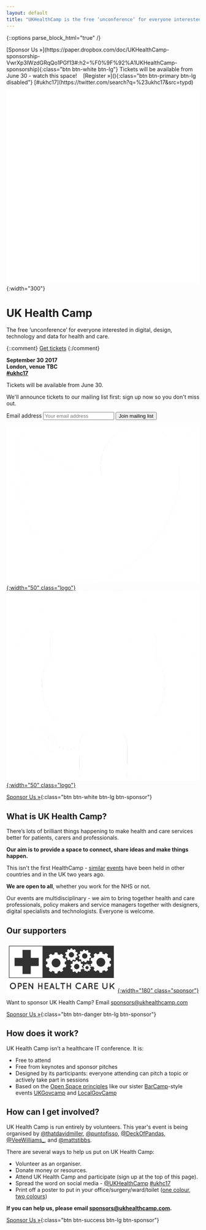 ```yaml
---
layout: default
title: "UKHealthCamp is the free ‘unconference’ for everyone interested in digital, design and data for health and care"
---
```

{::options parse_block_html="true" /}
<div class="alert-bar">
<span class="left">[Sponsor Us &raquo;](https://paper.dropbox.com/doc/UKHealthCamp-sponsorship-VwrXp3lWzdGRqQo1PGf13#:h2=%F0%9F%92%A1UKHealthCamp-sponsorship){:class="btn btn-white btn-lg"}</span>
Tickets will be available from June 30 - watch this space! &nbsp;&nbsp; [Register &raquo;](){:class="btn btn-primary btn-lg disabled"}
<span class="right">[#ukhc17](https://twitter.com/search?q=%23ukhc17&amp;src=typd)</span>
</div>

<div class="jumbotron">

![UKHealthCamp Logo](images/ukhealthcamp_logo.png){:width="300"}

# UK Health Camp
The free ‘unconference’ for everyone interested in digital, design, technology and data for health and care.

{::comment}
<a href="https://www.eventbrite.co.uk/e/ukhealthcamp-2015-tickets-18711686157" class="btn btn-success btn-lg">Get tickets</a>
{:/comment}

**September 30 2017  
London, venue TBC  
[#ukhc17](https://twitter.com/search?q=%23ukhc17&amp;src=typd)**

Tickets will be available from June 30.

We'll announce tickets to our mailing list first: sign up now so you don't miss out.

<form action="//ukhealthcamp.us11.list-manage.com/subscribe/post?u=d6e1cdf0510d674a480518c55&amp;id=359b65b939" method="post">
<label class="sr-only" for="mce-EMAIL">Email address</label>
<input type="email" name="EMAIL" id="mce-EMAIL" placeholder="Your email address">
<button type="submit" class="btn btn-info btn-lg" name="subscribe" id="mc-embedded-subscribe">Join mailing list</button>
</form>

[![Twitter](images/twitter_logo.png){:width="50" class="logo"}](https://twitter.com/UKHealthCamp)
[![GitHub](images/github_logo.png){:width="50" class="logo"}](https://github.com/UKHealthCamp)

[Sponsor Us &raquo;](https://paper.dropbox.com/doc/UKHealthCamp-sponsorship-VwrXp3lWzdGRqQo1PGf13#:h2=%F0%9F%92%A1UKHealthCamp-sponsorship){:class="btn btn-white btn-lg btn-sponsor"}

</div>
<div class="section">

## What is UK Health Camp?
There’s lots of brilliant things happening to make health and care services better for patients, carers and professionals.

**Our aim is to provide a space to connect, share ideas and make things happen.**

This isn't the first HealthCamp - [similar](http://healthca.mp) [events](https://en.wikipedia.org/wiki/HealthCamp) have been held in other countries and in the UK two years ago.

**We are open to all**, whether you work for the NHS or not.

Our events are multidisciplinary - we aim to bring together health and care professionals, policy makers and service managers together with designers, digital specialists and technologists. Everyone is welcome.

## Our supporters

[![Open Health Care](images/openhealthcare.png){:width="180" class="sponsor"}](http://openhealthcare.org.uk/)

Want to sponsor UK Health Camp? Email [sponsors@ukhealthcamp.com](mailto:sponsors@ukhealthcamp.com)

[Sponsor Us &raquo;](https://paper.dropbox.com/doc/UKHealthCamp-sponsorship-VwrXp3lWzdGRqQo1PGf13#:h2=%F0%9F%92%A1UKHealthCamp-sponsorship){:class="btn btn-danger btn-lg btn-sponsor"}

</div>
<div class="section blue">

## How does it work?
UK Health Camp isn’t a healthcare IT conference. It is:

- Free to attend
- Free from keynotes and sponsor pitches
- Designed by its participants: everyone attending can pitch a topic or actively take part in sessions
- Based on the [Open Space principles](https://en.wikipedia.org/wiki/Open_Space_Technology) like our sister [BarCamp](http://barcamp.org)-style events [UKGovcamp](http://www.ukgovcamp.com) and [LocalGovCamp](http://localgovdigital.info/localgovcamp/) 

</div>
<div class="section orange">

## How can I get involved?
UK Health Camp is run entirely by volunteers. This year's event is being organised by [@thatdavidmiller](http://twitter.com/thatdavidmiller), [@puntofisso](http://twitter.com/puntofisso), [@DeckOfPandas](http://twitter.com/deckofpandas), [@VeeWilliams_](http://twitter.com/VeeWilliams_), and [@mattstibbs](http://twitter.com/mattstibbs).

There are several ways to help us put on UK Health Camp:
- Volunteer as an organiser.
- Donate money or resources.
- Attend UK Health Camp and participate (sign up at the top of this page).
- Spread the word on social media - [@UKHealthCamp](https://twitter.com/UKHealthCamp) [#ukhc17](https://twitter.com/search?q=%23ukhc17&amp;src=typd)
- Print off a poster to put in your office/surgery/ward/toilet ([one colour](posters/poster_mono.pdf), [two colours](posters/poster_twocolours.pdf))

**If you can help us, please email [sponsors@ukhealthcamp.com](mailto:sponsors@ukhealthcamp.com).**

[Sponsor Us &raquo;](https://paper.dropbox.com/doc/UKHealthCamp-sponsorship-VwrXp3lWzdGRqQo1PGf13#:h2=%F0%9F%92%A1UKHealthCamp-sponsorship){:class="btn btn-success btn-lg btn-sponsor"}

</div>